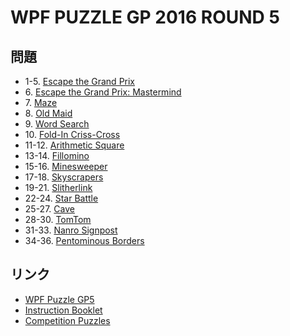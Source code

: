 # WPF PUZZLE GP 2016 ROUND 5

## 問題
- 1-5. [Escape the Grand Prix](../puzzle/escapethegrandprix.md)
- 6\. [Escape the Grand Prix: Mastermind](../puzzle/escapethegrandprix-mastermind.md)
- 7\. [Maze](../puzzle/maze.md)
- 8\. [Old Maid](../puzzle/oldmaid.md)
- 9\. [Word Search](../puzzle/wordsearch.md)
- 10\. [Fold-In Criss-Cross](../puzzle/foldin-crisscross.md)
- 11-12. [Arithmetic Square](../puzzle/arithmeticsquare.md)
- 13-14. [Fillomino](../puzzle/fillomino.md)
- 15-16. [Minesweeper](../puzzle/minesweeper.md)
- 17-18. [Skyscrapers](../puzzle/skyscrapers.md)
- 19-21. [Slitherlink](../puzzle/slitherlink.md)
- 22-24. [Star Battle](../puzzle/starbattle.md)
- 25-27. [Cave](../puzzle/cave.md)
- 28-30. [TomTom](../puzzle/tomtom.md)
- 31-33. [Nanro Signpost](../puzzle/nanro-signpost.md)
- 34-36. [Pentominous Borders](../puzzle/pentominous-borders.md)

## リンク
- [WPF Puzzle GP5](https://gp.worldpuzzle.org/content/wpf-puzzle-gp5-1)
- [Instruction Booklet](https://gp.worldpuzzle.org/content/instruction-booklet-42)
- [Competition Puzzles](https://gp.worldpuzzle.org/content/competition-puzzles-8)
